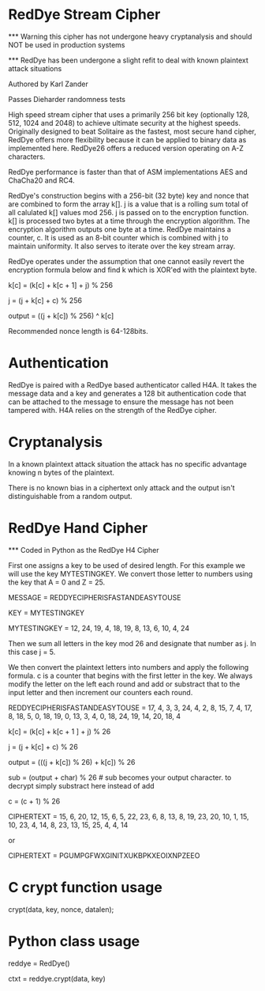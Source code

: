 # RedDye Stream Cipher

*** Warning this cipher has not undergone heavy cryptanalysis and should NOT be used in production systems

*** RedDye has been undergone a slight refit to deal with known plaintext attack situations

Authored by Karl Zander

Passes Dieharder randomness tests

High speed stream cipher that uses a primarily 256 bit key (optionally 128, 512, 1024 and 2048) to achieve ultimate security at the highest speeds.  Originally designed to beat Solitaire as the fastest, most secure hand cipher, RedDye offers more flexibility because it can be applied to binary data as implemented here.  RedDye26 offers a reduced version operating on A-Z characters.

RedDye performance is faster than that of ASM implementations AES and ChaCha20 and RC4.

RedDye's construction begins with a 256-bit (32 byte) key and nonce that are combined to form the array k[].  j is a value that is a rolling sum total of all calulated k[] values mod 256.  j is passed on to the encryption function.  k[] is processed two bytes at a time through the encryption algorithm.  The encryption algorithm outputs one byte at a time.  RedDye maintains a counter, c.  It is used as an 8-bit counter which is combined with j to maintain uniformity.  It also serves to iterate over the key stream array.

RedDye operates under the assumption that one cannot easily revert the encryption formula below and find k which is XOR'ed with the plaintext byte.

k[c] = (k[c] + k[c + 1] + j) % 256

j = (j + k[c] + c) % 256

output = ((j + k[c]) % 256) ^ k[c]

Recommended nonce length is 64-128bits.

# Authentication

RedDye is paired with a RedDye based authenticator called H4A.  It takes the message data and a key and generates a 128 bit authentication code that can be attached to the message to ensure the message has not been tampered with.  H4A relies on the strength of the RedDye cipher.

# Cryptanalysis
In a known plaintext attack situation the attack has no specific advantage knowing n bytes of the plaintext.

There is no known bias in a ciphertext only attack and the output isn't distinguishable from a random output.

# RedDye Hand Cipher

*** Coded in Python as the RedDye H4 Cipher

First one assigns a key to be used of desired length.  For this example we will use the key MYTESTINGKEY.  We convert those letter to numbers using the key that A = 0 and Z = 25.

MESSAGE = REDDYECIPHERISFASTANDEASYTOUSE

KEY = MYTESTINGKEY

MYTESTINGKEY = 12, 24, 19, 4, 18, 19, 8, 13, 6, 10, 4, 24

Then we sum all letters in the key mod 26 and designate that number as j.  In this case j = 5.

We then convert the plaintext letters into numbers and apply the following formula. c is a counter that begins with the first letter in the key.  We always modify the letter on the left each round and add or substract that to the input letter and then increment our counters each round.

REDDYECIPHERISFASTANDEASYTOUSE = 17, 4, 3, 3, 24, 4, 2, 8, 15, 7, 4, 17, 8, 18, 5, 0, 18, 19, 0, 13, 3, 4, 0, 18, 24, 19, 14, 20, 18, 4

k[c] = (k[c] + k[c + 1 ] + j) % 26

j = (j + k[c] + c) % 26

output = (((j + k[c]) % 26) + k[c]) % 26

sub = (output + char) % 26  # sub becomes your output character.  to decrypt simply substract here instead of add

c = (c + 1) % 26

CIPHERTEXT = 15, 6, 20, 12, 15, 6, 5, 22, 23, 6, 8, 13, 8, 19, 23, 20, 10, 1, 15, 10, 23, 4, 14, 8, 23, 13, 15, 25, 4, 4, 14

or

CIPHERTEXT = PGUMPGFWXGINITXUKBPKXEOIXNPZEEO

# C crypt function usage

crypt(data, key, nonce, datalen);


# Python class usage
reddye = RedDye()

ctxt = reddye.crypt(data, key)

